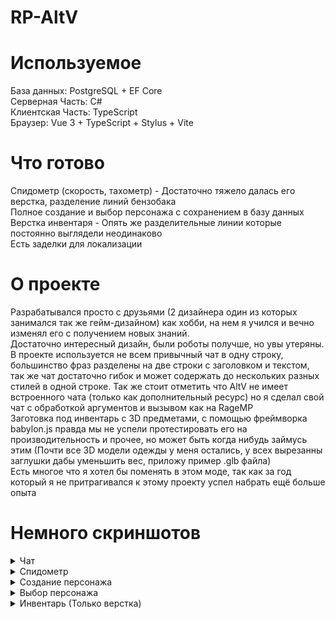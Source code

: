 # RP-AltV

# Используемое
  База данных: PostgreSQL + EF Core <br>
  Серверная Часть: C# <br>
  Клиентская Часть: TypeScript <br>
  Браузер: Vue 3 + TypeScript + Stylus + Vite <br>

# Что готово
  Спидометр (скорость, тахометр) - Достаточно тяжело далась его верстка, разделение линий бензобака <br>
  Полное создание и выбор персонажа с сохранением в базу данных <br>
  Верстка инвентаря - Опять же разделительные линии которые постоянно выглядели неодинаково <br>
  Есть заделки для локализации <br>

# О проекте
  Разрабатывался просто с друзьями (2 дизайнера один из которых занимался так же гейм-дизайном) как хобби, на нем я учился и вечно изменял его с получением новых знаний. <br>
  Достаточно интересный дизайн, были роботы получше, но увы утеряны. <br>
  В проекте используется не всем привычный чат в одну строку, большинство фраз разделены на две строки с заголовком и текстом, так же чат достаточно гибок и может содержать до нескольких разных стилей в одной строке. Так же стоит отметить что AltV не имеет встроенного чата (только как дополнительный ресурс) но я сделал     свой чат с обработкой аргументов и вызывом как на RageMP <br>
  Заготовка под инвентарь с 3D предметами, с помощью фреймворка babylon.js правда мы не успели протестировать его на производительность и прочее, но может быть когда нибудь займусь этим (Почти все 3D модели одежды у меня остались, у всех вырезанны заглушки дабы уменьшить вес, приложу пример .glb файла) <br>
  Есть многое что я хотел бы поменять в этом моде, так как за год который я не притрагивался к этому проекту успел набрать ещё больше опыта <br>

# Немного скриншотов
  <details> 
        <summary>Чат</summary> 
        <img src="https://i.imgur.com/MUOUCdt.png" alt="Чат">
  </details>
<details> 
        <summary>Спидометр</summary> 
        <img src="https://i.imgur.com/umZpbzA.png" alt="Стандартное состояние">
        <img src="https://i.imgur.com/aPqFy9n.png" alt="Состояние в разгоне">
</details>
<details> 
        <summary>Создание персонажа</summary> 
        <img src="https://i.imgur.com/IqGR79F.jpg" alt="Page 1">
        <img src="https://i.imgur.com/M7zmR4M.jpg" alt="Page 2">
        <img src="https://i.imgur.com/Qd1GKT5.jpg" alt="Page 3">
</details>
<details> 
        <summary>Выбор персонажа</summary> 
        <img src="https://i.imgur.com/OPi7Boz.png" alt="Выбор">
</details>
<details> 
        <summary>Инвентарь (Только верстка)</summary> 
        <img src="https://i.imgur.com/ObeuXXA.png" alt="Инвентарь">
</details>

